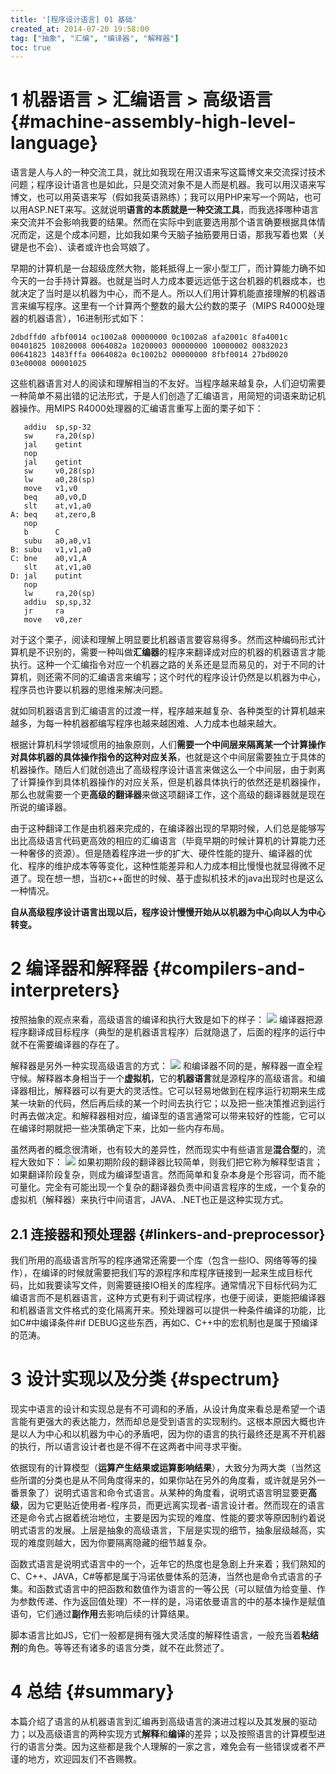 ```yaml
---
title: '[程序设计语言] 01 基础'
created_at: 2014-07-20 19:58:00
tag: ["抽象", "汇编", "编译器", "解释器"]
toc: true
---
```


# 1 机器语言 > 汇编语言 > 高级语言 {#machine-assembly-high-level-language}

语言是人与人的一种交流工具，就比如我现在用汉语来写这篇博文来交流探讨技术问题；程序设计语言也是如此，只是交流对象不是人而是机器。我可以用汉语来写博文，也可以用英语来写（假如我英语熟练）；我可以用PHP来写一个网站，也可以用ASP.NET来写。这就说明**语言的本质就是一种交流工具**，而我选择哪种语言来交流并不会影响我要的结果。然而在实际中到底要选用那个语言确要根据具体情况而定，这是个成本问题，比如我如果今天脑子抽筋要用日语，那我写着也累（关键是也不会）、读者或许也会骂娘了。

早期的计算机是一台超级庞然大物，能耗抵得上一家小型工厂，而计算能力确不如今天的一台手持计算器。也就是当时人力成本要远远低于这台机器的机器成本，也就决定了当时是以机器为中心，而不是人。所以人们用计算机能直接理解的机器语言来编写程序。这里有一个计算两个整数的最大公约数的栗子（MIPS R4000处理器的机器语言），16进制形式如下：

```
2dbdffd0 afbf0014 oc1002a8 00000000 0c1002a8 afa2001c 8fa4001c
00401825 10820008 0064082a 10200003 00000000 10000002 00832023
00641823 1483fffa 0064082a 0c1002b2 00000000 8fbf0014 27bd0020
03e00008 00001025
```

这些机器语言对人的阅读和理解相当的不友好。当程序越来越复杂，人们迫切需要一种简单不易出错的记法形式，于是人们创造了汇编语言，用简短的词语来助记机器操作。用MIPS R4000处理器的汇编语言重写上面的栗子如下：

```assembly
   addiu  sp,sp-32
   sw     ra,20(sp)
   jal    getint
   nop
   jal    getint
   sw     v0,28(sp)
   lw     a0,28(sp)
   move   v1,v0
   beq    a0,v0,D
   slt    at,v1,a0
A: beq    at,zero,B
   nop    
   b      C
   subu   a0,a0,v1
B: subu   v1,v1,a0
C: bne    a0,v1,A
   slt    at,v1,a0
D: jal    putint
   nop
   lw     ra,20(sp)
   addiu  sp,sp,32
   jr     ra
   move   v0,zer
```

对于这个栗子，阅读和理解上明显要比机器语言要容易得多。然而这种编码形式计算机是不识别的，需要一种叫做**汇编器**的程序来翻译成对应的机器的机器语言才能执行。这种一个汇编指令对应一个机器之路的关系还是显而易见的，对于不同的计算机，则还需不同的汇编语言来编写；这个时代的程序设计仍然是以机器为中心，程序员也许要以机器的思维来解决问题。

就如同机器语言到汇编语言的过渡一样，程序越来越复杂、各种类型的计算机越来越多，为每一种机器都编写程序也越来越困难、人力成本也越来越大。

根据计算机科学领域惯用的抽象原则，人们**需要一个中间层来隔离某一个计算操作对具体机器的具体操作指令的这种对应关系**，也就是这个中间层需要独立于具体的机器操作。随后人们就创造出了高级程序设计语言来做这么一个中间层，由于剥离了计算操作到具体机器操作的对应关系，但是机器具体执行的依然还是机器操作，那么也就需要一个更**高级的翻译器**来做这项翻译工作，这个高级的翻译器就是现在所说的编译器。

由于这种翻译工作是由机器来完成的，在编译器出现的早期时候，人们总是能够写出比高级语言代码更高效的相应的汇编语言（毕竟早期的时候计算机的计算能力还一种奢侈的资源）。但是随着程序进一步的扩大、硬件性能的提升、编译器的优化、程序的维护成本等等变化，这种性能差异和人力成本相比慢慢也就显得微不足道了。现在想一想，当初c++面世的时候、基于虚拟机技术的java出现时也是这么一种情况。

**自从高级程序设计语言出现以后，程序设计慢慢开始从以机器为中心向以人为中心转变。**

# 2 编译器和解释器 {#compilers-and-interpreters}

按照抽象的观点来看，高级语言的编译和执行大致是如下的样子：
![](2.compilers.png)
编译器把源程序翻译成目标程序（典型的是机器语言程序）后就隐退了，后面的程序的运行中就不在需要编译器的存在了。

解释器是另外一种实现高级语言的方式：
![](2.interpreters.jpg)
和编译器不同的是，解释器一直全程守候。解释器本身相当于一个**虚拟机**，它的**机器语言**就是源程序的高级语言。和编译器相比，解释器可以有更大的灵活性。它可以轻易地做到在程序运行初期来生成某一块新的代码，然后再后续的某一个时间去执行它；以及把一些决策推迟到运行时再去做决定。和解释器相对应，编译型的语言通常可以带来较好的性能，它可以在编译时期就把一些决策确定下来，比如一些内存布局。

虽然两者的概念很清晰，也有较大的差异性，然而现实中有些语言是**混合型**的，流程大致如下：
![](2.compilers-and-interpreters.jpg)
如果初期阶段的翻译器比较简单，则我们把它称为解释型语言；如果翻译阶段复杂，则成为编译型语言。然而简单和复杂本身是个形容词，而不能可量化。完全有可能出现一个复杂的翻译器负责中间语言程序的生成，一个复杂的虚拟机（解释器）来执行中间语言，JAVA、.NET也正是这种实现方式。

## 2.1 连接器和预处理器 {#linkers-and-preprocessor}

我们所用的高级语言所写的程序通常还需要一个库（包含一些IO、网络等等的操作），在编译的时候就需要把我们写的源程序和库程序链接到一起来生成目标代码，比如我要读写文件，则需要链接IO相关的库程序。通常情况下目标代码为汇编语言而不是机器语言，这种方式更有利于调试程序，也便于阅读，更能把编译器和机器语言文件格式的变化隔离开来。预处理器可以提供一种条件编译的功能，比如C#中编译条件#if DEBUG这些东西，再如C、C++中的宏机制也是属于预编译的范涛。

# 3 设计实现以及分类 {#spectrum}

现实中语言的设计和实现总是有不可调和的矛盾，从设计角度来看总是希望一个语言能有更强大的表达能力，然而却总是受到语言的实现制约。这根本原因大概也许是以人为中心和以机器为中心的矛盾吧，因为你的语言的执行最终还是离不开机器的执行，所以语言设计者也是不得不在这两者中间寻求平衡。

依据现有的计算模型（**运算产生结果或运算影响结果**），大致分为两大类（当然这些所谓的分类也是从不同角度得来的，如果你站在另外的角度看，或许就是另外一番景象了）说明式语言和命令式语言。从某种的角度看，说明式语言明显要更**高级**，因为它更贴近使用者-程序员，而更远离实现者-语言设计者。然而现在的语言还是命令式占据着统治地位，主要是因为实现的难度、性能的要求等原因制约着说明式语言的发展。上层是抽象的高级语言，下层是实现的细节，抽象层级越高，实现的难度则越大，因为你要隔离隐藏的细节越复杂。

函数式语言是说明式语言中的一个，近年它的热度也是急剧上升来着；我们熟知的C、C++、JAVA，C#等都是属于冯诺依曼体系的范涛，当然也是命令式语言的子集。和函数式语言中的把函数和数值作为语言的一等公民（可以赋值为给变量、作为参数传递、作为返回值处理）不一样的是，冯诺依曼语言的中的基本操作是赋值语句，它们通过**副作用**去影响后续的计算结果。

脚本语言比如JS，它们一般都是拥有强大灵活度的解释性语言，一般充当着**粘结剂**的角色。等等还有诸多的语言分类，就不在此赘述了。

# 4 总结 {#summary}

本篇介绍了语言的从机器语言到汇编再到高级语言的演进过程以及其发展的驱动力；以及高级语言的两种实现方式**解释**和**编译**的差异；以及按照语言的计算模型进行的语言分类。因为这些都是我个人理解的一家之言，难免会有一些错误或者不严谨的地方，欢迎园友们不吝赐教。